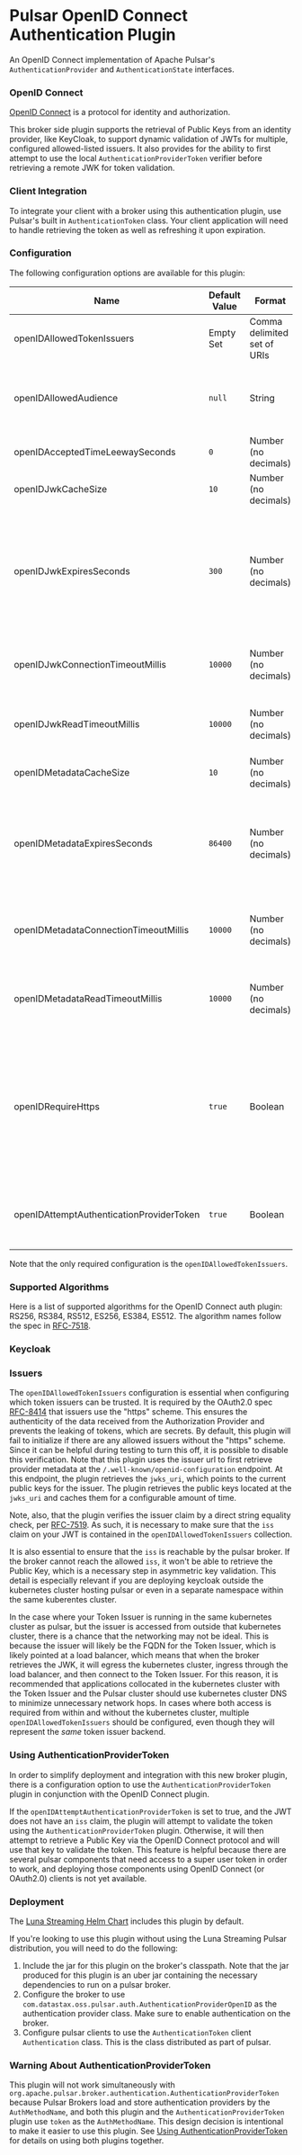 # Pulsar OpenID Connect Authentication Plugin

An OpenID Connect implementation of Apache Pulsar's `AuthenticationProvider` and `AuthenticationState` interfaces.

### OpenID Connect

[OpenID Connect](https://openid.net/connect/) is a protocol for identity and authorization. 

This broker side plugin supports the retrieval of Public Keys from an identity provider, like KeyCloak, to support
dynamic validation of JWTs for multiple, configured allowed-listed issuers. It also provides for the ability to first
attempt to use the local `AuthenticationProviderToken` verifier before retrieving a remote JWK for token validation.

### Client Integration
To integrate your client with a broker using this authentication plugin, use Pulsar's built in `AuthenticationToken`
class. Your client application will need to handle retrieving the token as well as refreshing it upon expiration.

### Configuration
The following configuration options are available for this plugin:

| Name | Default Value | Format | Description |
| ---- | ------------- | ------ | ----------- |
| openIDAllowedTokenIssuers | Empty Set | Comma delimited set of URIs | The allowed issuers to trust from the JWT. The `iss` claim must be contained in this set. See [Issuers](#Issuers). |
| openIDAllowedAudience | `null` | String | If not set, defaults to `null`, and the `aud` claim is not checked. If set, the JWT must have the configured `aud` in its claims. If it is missing, the token will be rejected. |
| openIDAcceptedTimeLeewaySeconds | `0` | Number (no decimals) | The number of seconds that a token will be accepted past its expiration time. |
| openIDJwkCacheSize | `10` | Number (no decimals) | The number of JWK values to keep in the cache. |
| openIDJwkExpiresSeconds | `300` | Number (no decimals) | The length of time, in seconds, to store a JWK before calling the issuer again. Note that this time is also the maximum time that a revoked token can be used. A longer window may improve performance, but it also increases the length of time than a deactivated token could be used. |
| openIDJwkConnectionTimeoutMillis | `10000` | Number (no decimals) | The length of time, in milliseconds, to wait while opening a connection to the JWKS url for an OpenID provider. |
| openIDJwkReadTimeoutMillis | `10000` | Number (no decimals) | The length of time, in milliseconds, to wait for data to be available to read while connected to the OpenID provider. |
| openIDMetadataCacheSize | `10` | Number (no decimals) | The number of OpenID metadata objects to store in the cache. |
| openIDMetadataExpiresSeconds | `86400` | Number (no decimals) | The length of time, in seconds, to store the result of the `/.well-known/openid-configuration` result from an issuer. This result is used to retrieve the issuer's `jwks_uri`, which is then used to retrieve the current public keys for the issuer. |
| openIDMetadataConnectionTimeoutMillis | `10000` | Number (no decimals) | The length of time, in milliseconds, to wait while opening a connection to the issuer's `/.well-known/openid-configuration` endpoint. |
| openIDMetadataReadTimeoutMillis | `10000` | Number (no decimals) | The length of time, in milliseconds, to wait for data to be available to read while connected to the  issuer's `/.well-known/openid-configuration` endpoint. |
| openIDRequireHttps | `true` | Boolean | Whether to fail initialization if the `openIDAllowedTokenIssuers` configuration contains schemes other than `https`. This is provided as a convenience for testing environments. It is strongly recommended, and the OpenID Spec technically requires, using a secure connection when connecting to issuers. |
| openIDAttemptAuthenticationProviderToken | `true` | Boolean | Whether to use the `AuthenticationProviderToken` class when attempting verification of the JWT. See [Using AuthenticationProviderToken](#Using-AuthenticationProviderToken). |

Note that the only required configuration is the `openIDAllowedTokenIssuers`.

### Supported Algorithms
Here is a list of supported algorithms for the OpenID Connect auth plugin: RS256, RS384, RS512, ES256, ES384, ES512.
The algorithm names follow the spec in [RFC-7518](https://datatracker.ietf.org/doc/html/rfc7518#section-3.1).

### Keycloak

### Issuers
The `openIDAllowedTokenIssuers` configuration is essential when configuring which token issuers can be trusted. It is
required by the OAuth2.0 spec [RFC-8414](https://datatracker.ietf.org/doc/html/rfc8414#section-2) that issuers use
the "https" scheme. This ensures the authenticity of the data received from the Authorization Provider and prevents
the leaking of tokens, which are secrets. By default, this plugin will fail to initialize if there are any allowed
issuers without the "https" scheme. Since it can be helpful during testing to turn this off, it is possible to disable
this verification. Note that this plugin uses the issuer url to first retrieve provider metadata at the
`/.well-known/openid-configuration` endpoint. At this endpoint, the plugin retrieves the `jwks_uri`, which points
to the current public keys for the issuer. The plugin retrieves the public keys located at the `jwks_uri` and caches
them for a configurable amount of time.

Note, also, that the plugin verifies the issuer claim by a direct string equality check, per
[RFC-7519](https://datatracker.ietf.org/doc/html/rfc7519#section-7.3). As such, it is necessary
to make sure that the `iss` claim on your JWT is contained in the `openIDAllowedTokenIssuers` collection.

It is also essential to ensure that the `iss` is reachable by the pulsar broker. If the broker cannot reach the allowed
`iss`, it won't be able to retrieve the Public Key, which is a necessary step in asymmetric key validation. This detail
is especially relevant if you are deploying keycloak outside the kubernetes cluster hosting pulsar or even in a
separate namespace within the same kuberentes cluster.

In the case where your Token Issuer is running in the same kubernetes cluster as pulsar, but the issuer is accessed from
outside that kubernetes cluster, there is a chance that the networking may not be ideal. This is because the issuer will
likely be the FQDN for the Token Issuer, which is likely pointed at a load balancer, which means that when the broker
retrieves the JWK, it will egress the kubernetes cluster, ingress through the load balancer, and then connect to the
Token Issuer. For this reason, it is recommended that applications collocated in the kubernetes cluster with the Token
Issuer and the Pulsar cluster should use kubernetes cluster DNS to minimize unnecessary network hops. In cases where
both access is required from within and without the kubernetes cluster, multiple `openIDAllowedTokenIssuers` should
be configured, even though they will represent the _same_ token issuer backend.

### Using AuthenticationProviderToken
In order to simplify deployment and integration with this new broker plugin, there is a configuration option to use the
`AuthenticationProviderToken` plugin in conjunction with the OpenID Connect plugin.

If the `openIDAttemptAuthenticationProviderToken` is set to true, and the JWT does not have an `iss` claim, the plugin
will attempt to validate the token using the `AuthenticationProviderToken` plugin. Otherwise,
it will then attempt to retrieve a Public Key via the OpenID Connect protocol and will use that key to
validate the token. This feature is helpful because there are several pulsar components that need access to a super user
token in order to work, and deploying those components using OpenID Connect (or OAuth2.0) clients is not yet available.

### Deployment
The [Luna Streaming Helm Chart](https://github.com/datastax/pulsar-helm-chart) includes this plugin by default.

If you're looking to use this plugin without using the Luna Streaming Pulsar distribution, you will need to do the
following:

1. Include the jar for this plugin on the broker's classpath. Note that the jar produced for this plugin is an uber jar
   containing the necessary dependencies to run on a pulsar broker.
1. Configure the broker to use `com.datastax.oss.pulsar.auth.AuthenticationProviderOpenID` as the authentication
   provider class. Make sure to enable authentication on the broker.
1. Configure pulsar clients to use the `AuthenticationToken` client `Authentication` class. This is the class
   distributed as part of pulsar.

### Warning About AuthenticationProviderToken

This plugin will not work simultaneously with `org.apache.pulsar.broker.authentication.AuthenticationProviderToken`
because Pulsar Brokers load and store authentication providers by the `AuthMethodName`, and both this plugin and the 
`AuthenticationProviderToken` plugin use `token` as the `AuthMethodName`. This design decision is intentional to make
it easier to use this plugin. See [Using AuthenticationProviderToken](#Using-AuthenticationProviderToken) for details
on using both plugins together.